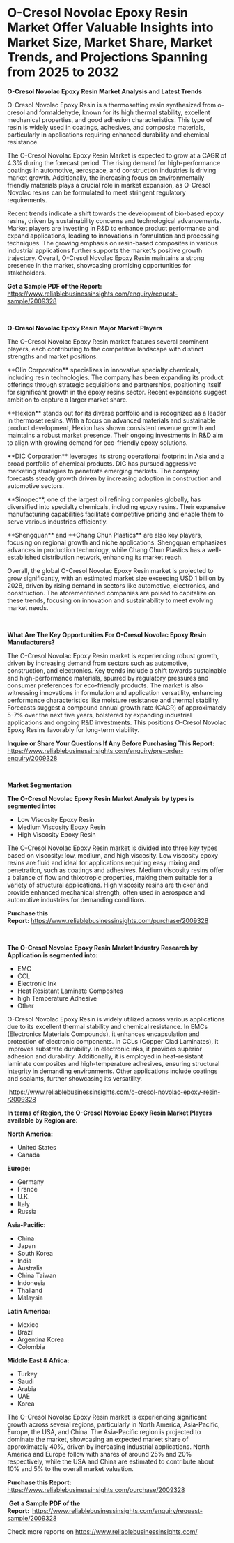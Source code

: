 <p><h1>O-Cresol Novolac Epoxy Resin Market Offer Valuable Insights into Market Size, Market Share, Market Trends, and Projections Spanning from 2025 to 2032</h1></p><p><strong>O-Cresol Novolac Epoxy Resin Market Analysis and Latest Trends</strong></p>
<p><p>O-Cresol Novolac Epoxy Resin is a thermosetting resin synthesized from o-cresol and formaldehyde, known for its high thermal stability, excellent mechanical properties, and good adhesion characteristics. This type of resin is widely used in coatings, adhesives, and composite materials, particularly in applications requiring enhanced durability and chemical resistance.</p><p>The O-Cresol Novolac Epoxy Resin Market is expected to grow at a CAGR of 4.3% during the forecast period. The rising demand for high-performance coatings in automotive, aerospace, and construction industries is driving market growth. Additionally, the increasing focus on environmentally friendly materials plays a crucial role in market expansion, as O-Cresol Novolac resins can be formulated to meet stringent regulatory requirements.</p><p>Recent trends indicate a shift towards the development of bio-based epoxy resins, driven by sustainability concerns and technological advancements. Market players are investing in R&D to enhance product performance and expand applications, leading to innovations in formulation and processing techniques. The growing emphasis on resin-based composites in various industrial applications further supports the market's positive growth trajectory. Overall, O-Cresol Novolac Epoxy Resin maintains a strong presence in the market, showcasing promising opportunities for stakeholders.</p></p>
<p><strong>Get a Sample PDF of the Report:&nbsp;</strong> <a href="https://www.reliablebusinessinsights.com/enquiry/request-sample/2009328?utm_campaign=2234&utm_medium=2&utm_source=Github&utm_content=ia&utm_term=05022025&utm_id=o-cresol-novolac-epoxy-resin">https://www.reliablebusinessinsights.com/enquiry/request-sample/2009328</a></p>
<p>&nbsp;</p>
<p><strong>O-Cresol Novolac Epoxy Resin Major Market Players</strong></p>
<p><p>The O-Cresol Novolac Epoxy Resin market features several prominent players, each contributing to the competitive landscape with distinct strengths and market positions.</p><p>**Olin Corporation** specializes in innovative specialty chemicals, including resin technologies. The company has been expanding its product offerings through strategic acquisitions and partnerships, positioning itself for significant growth in the epoxy resins sector. Recent expansions suggest ambition to capture a larger market share.</p><p>**Hexion** stands out for its diverse portfolio and is recognized as a leader in thermoset resins. With a focus on advanced materials and sustainable product development, Hexion has shown consistent revenue growth and maintains a robust market presence. Their ongoing investments in R&D aim to align with growing demand for eco-friendly epoxy solutions.</p><p>**DIC Corporation** leverages its strong operational footprint in Asia and a broad portfolio of chemical products. DIC has pursued aggressive marketing strategies to penetrate emerging markets. The company forecasts steady growth driven by increasing adoption in construction and automotive sectors.</p><p>**Sinopec**, one of the largest oil refining companies globally, has diversified into specialty chemicals, including epoxy resins. Their expansive manufacturing capabilities facilitate competitive pricing and enable them to serve various industries efficiently.</p><p>**Shengquan** and **Chang Chun Plastics** are also key players, focusing on regional growth and niche applications. Shengquan emphasizes advances in production technology, while Chang Chun Plastics has a well-established distribution network, enhancing its market reach.</p><p>Overall, the global O-Cresol Novolac Epoxy Resin market is projected to grow significantly, with an estimated market size exceeding USD 1 billion by 2028, driven by rising demand in sectors like automotive, electronics, and construction. The aforementioned companies are poised to capitalize on these trends, focusing on innovation and sustainability to meet evolving market needs.</p></p>
<p>&nbsp;</p>
<p><strong>What Are The Key Opportunities For O-Cresol Novolac Epoxy Resin Manufacturers?</strong></p>
<p><p>The O-Cresol Novolac Epoxy Resin market is experiencing robust growth, driven by increasing demand from sectors such as automotive, construction, and electronics. Key trends include a shift towards sustainable and high-performance materials, spurred by regulatory pressures and consumer preferences for eco-friendly products. The market is also witnessing innovations in formulation and application versatility, enhancing performance characteristics like moisture resistance and thermal stability. Forecasts suggest a compound annual growth rate (CAGR) of approximately 5-7% over the next five years, bolstered by expanding industrial applications and ongoing R&D investments. This positions O-Cresol Novolac Epoxy Resins favorably for long-term viability.</p></p>
<p><strong>Inquire or Share Your Questions If Any Before Purchasing This Report:</strong> <a href="https://www.reliablebusinessinsights.com/enquiry/pre-order-enquiry/2009328?utm_campaign=2234&utm_medium=2&utm_source=Github&utm_content=ia&utm_term=05022025&utm_id=o-cresol-novolac-epoxy-resin">https://www.reliablebusinessinsights.com/enquiry/pre-order-enquiry/2009328</a></p>
<p>&nbsp;</p>
<p><strong>Market Segmentation</strong></p>
<p><strong>The O-Cresol Novolac Epoxy Resin Market Analysis by types is segmented into:</strong></p>
<p><ul><li>Low Viscosity Epoxy Resin</li><li>Medium Viscosity Epoxy Resin</li><li>High Viscosity Epoxy Resin</li></ul></p>
<p><p>The O-Cresol Novolac Epoxy Resin market is divided into three key types based on viscosity: low, medium, and high viscosity. Low viscosity epoxy resins are fluid and ideal for applications requiring easy mixing and penetration, such as coatings and adhesives. Medium viscosity resins offer a balance of flow and thixotropic properties, making them suitable for a variety of structural applications. High viscosity resins are thicker and provide enhanced mechanical strength, often used in aerospace and automotive industries for demanding conditions.</p></p>
<p><strong>Purchase this Report:&nbsp;</strong><a href="https://www.reliablebusinessinsights.com/purchase/2009328?utm_campaign=2234&utm_medium=2&utm_source=Github&utm_content=ia&utm_term=05022025&utm_id=o-cresol-novolac-epoxy-resin">https://www.reliablebusinessinsights.com/purchase/2009328</a></p>
<p>&nbsp;</p>
<p><strong>The O-Cresol Novolac Epoxy Resin Market Industry Research by Application is segmented into:</strong></p>
<p><ul><li>EMC</li><li>CCL</li><li>Electronic Ink</li><li>Heat Resistant Laminate Composites</li><li>high Temperature Adhesive</li><li>Other</li></ul></p>
<p><p>O-Cresol Novolac Epoxy Resin is widely utilized across various applications due to its excellent thermal stability and chemical resistance. In EMCs (Electronics Materials Compounds), it enhances encapsulation and protection of electronic components. In CCLs (Copper Clad Laminates), it improves substrate durability. In electronic inks, it provides superior adhesion and durability. Additionally, it is employed in heat-resistant laminate composites and high-temperature adhesives, ensuring structural integrity in demanding environments. Other applications include coatings and sealants, further showcasing its versatility.</p></p>
<p><a href="https://www.reliablebusinessinsights.com/o-cresol-novolac-epoxy-resin-r2009328?utm_campaign=2234&utm_medium=2&utm_source=Github&utm_content=ia&utm_term=05022025&utm_id=o-cresol-novolac-epoxy-resin">&nbsp;https://www.reliablebusinessinsights.com/o-cresol-novolac-epoxy-resin-r2009328</a></p>
<p><strong>In terms of Region, the O-Cresol Novolac Epoxy Resin Market Players available by Region are:</strong></p>
<p>
    <p> <strong> North America: </strong>
        <ul>
            <li>United States</li>
            <li>Canada</li>
        </ul>
        </p> 
    <p> <strong> Europe: </strong>
        <ul>
            <li>Germany</li>
            <li>France</li>
            <li>U.K.</li>
            <li>Italy</li>
            <li>Russia</li>
        </ul>
        </p> 
    <p> <strong> Asia-Pacific: </strong>
        <ul>
            <li>China</li>
            <li>Japan</li>
            <li>South Korea</li>
            <li>India</li>
            <li>Australia</li>
            <li>China Taiwan</li>
            <li>Indonesia</li>
            <li>Thailand</li>
            <li>Malaysia</li>
        </ul>
        </p> 
    <p> <strong> Latin America: </strong>
        <ul>
            <li>Mexico</li>
            <li>Brazil</li>
            <li>Argentina Korea</li>
            <li>Colombia</li>
        </ul>
        </p> 
    <p> <strong> Middle East & Africa: </strong>
        <ul>
            <li>Turkey</li>
            <li>Saudi</li>
            <li>Arabia</li>
            <li>UAE</li>
            <li>Korea</li>
        </ul>
    </p>
    </p>
<p><p>The O-Cresol Novolac Epoxy Resin market is experiencing significant growth across several regions, particularly in North America, Asia-Pacific, Europe, the USA, and China. The Asia-Pacific region is projected to dominate the market, showcasing an expected market share of approximately 40%, driven by increasing industrial applications. North America and Europe follow with shares of around 25% and 20% respectively, while the USA and China are estimated to contribute about 10% and 5% to the overall market valuation.</p></p>
<p><strong>Purchase this Report: </strong><a href="https://www.reliablebusinessinsights.com/purchase/2009328?utm_campaign=2234&utm_medium=2&utm_source=Github&utm_content=ia&utm_term=05022025&utm_id=o-cresol-novolac-epoxy-resin">https://www.reliablebusinessinsights.com/purchase/2009328</a></p>
<p>&nbsp;<strong>Get a Sample PDF of the Report:&nbsp;&nbsp;</strong><a href="https://www.reliablebusinessinsights.com/enquiry/request-sample/2009328?utm_campaign=2234&utm_medium=2&utm_source=Github&utm_content=ia&utm_term=05022025&utm_id=o-cresol-novolac-epoxy-resin">https://www.reliablebusinessinsights.com/enquiry/request-sample/2009328</a></p>
<p><strong></strong></p>
<p>Check more reports on <a href="https://www.reliablebusinessinsights.com/?utm_campaign=2234&utm_medium=2&utm_source=Github&utm_content=ia&utm_term=05022025&utm_id=o-cresol-novolac-epoxy-resin">https://www.reliablebusinessinsights.com/</a></p>